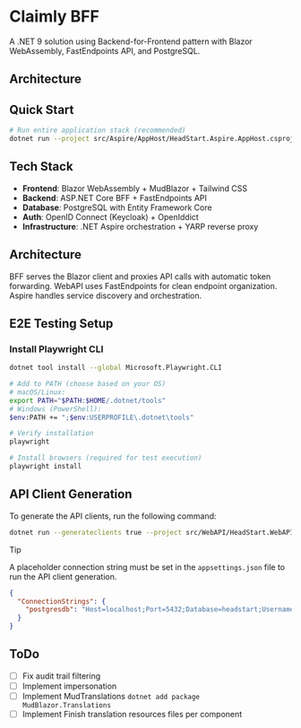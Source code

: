# Claimly BFF

A .NET 9 solution using Backend-for-Frontend pattern with Blazor WebAssembly, FastEndpoints API, and PostgreSQL.

## Architecture



## Quick Start

```bash
# Run entire application stack (recommended)
dotnet run --project src/Aspire/AppHost/HeadStart.Aspire.AppHost.csproj
```

## Tech Stack

- **Frontend**: Blazor WebAssembly + MudBlazor + Tailwind CSS
- **Backend**: ASP.NET Core BFF + FastEndpoints API
- **Database**: PostgreSQL with Entity Framework Core
- **Auth**: OpenID Connect (Keycloak) + OpenIddict
- **Infrastructure**: .NET Aspire orchestration + YARP reverse proxy

## Architecture

BFF serves the Blazor client and proxies API calls with automatic token forwarding. WebAPI uses FastEndpoints for clean endpoint organization. Aspire handles service discovery and orchestration.

## E2E Testing Setup

### Install Playwright CLI
```bash
dotnet tool install --global Microsoft.Playwright.CLI

# Add to PATH (choose based on your OS)
# macOS/Linux:
export PATH="$PATH:$HOME/.dotnet/tools"
# Windows (PowerShell):
$env:PATH += ";$env:USERPROFILE\.dotnet\tools"

# Verify installation
playwright

# Install browsers (required for test execution)
playwright install
```

## API Client Generation

To generate the API clients, run the following command:

```bash
dotnet run --generateclients true --project src/WebAPI/HeadStart.WebAPI.csproj
```

> [!TIP]
> A placeholder connection string must be set in the `appsettings.json` file to  run the API client generation.

```json
{
  "ConnectionStrings": {
    "postgresdb": "Host=localhost;Port=5432;Database=headstart;Username=postgres;Password=postgres"
  }
}
```

## ToDo

- [ ] Fix audit trail filtering
- [ ] Implement impersonation
- [ ] Implement MudTranslations `dotnet add package MudBlazor.Translations`
- [ ] Implement Finish translation resources files per component
